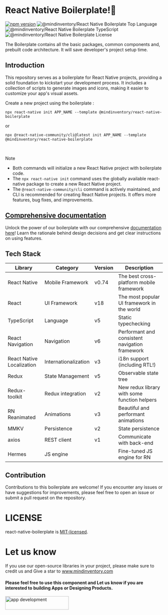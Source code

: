 <!-- @format -->

# React Native Boilerplate!🚀

[![npm version](https://img.shields.io/npm/v/@mindinventory/react-native-boilerplate.svg)](<[https://www.npmjs.org/package/@mindinventory/react-native-boilerplate](https://www.npmjs.com/package/@mindinventory/react-native-boilerplate)>)
![@mindinventory/React Native Boilerplate Top Language](https://img.shields.io/github/languages/top/Mindinventory/react-native-boilerplate)
![@mindinventory/React Native Boilerplate TypeScript](https://badgen.net/npm/types/tslib)
![@mindinventory/React Native Boilerplate License](https://img.shields.io/github/license/Mindinventory/react-native-boilerplate)

The Boilerplate contains all the basic packages, common components and, prebuilt code architecture. It will save developer's project setup time.

## Introduction

This repository serves as a boilerplate for React Native projects, providing a solid foundation to kickstart your development process. It includes a collection of scripts to generate images and icons, making it easier to customize your app's visual assets.

Create a new project using the boilerplate :

```
npx react-native init APP_NAME --template @mindinventory/react-native-boilerplate
```

or

```
npx @react-native-community/cli@latest init APP_NAME --template @mindinventory/react-native-boilerplate
```

<br />

> [!NOTE]
>
> - Both commands will initialize a new React Native project with boilerplate code.
> - The `npx react-native init` command uses the globally available react-native package to create a new React Native project.
> - The `@react-native-community/cli` command is actively maintained, and CLI is recommended for creating React Native projects. It offers more features, bug fixes, and improvements.

## [Comprehensive documentation](https://mindinventory.github.io/react-native-boilerplate)

Unlock the power of our boilerplate with our comprehensive [documentation here](https://mindinventory.github.io/react-native-boilerplate)! Learn the rationale behind design decisions and get clear instructions on using features.

## Tech Stack

| Library                   | Category             | Version | Description                                    |
| ------------------------- | -------------------- | ------- | ---------------------------------------------- |
| React Native              | Mobile Framework     | v0.74   | The best cross-platform mobile framework       |
| React                     | UI Framework         | v18     | The most popular UI framework in the world     |
| TypeScript                | Language             | v5      | Static typechecking                            |
| React Navigation          | Navigation           | v6      | Performant and consistent navigation framework |
| React Native Localization | Internationalization | v3      | i18n support (including RTL!)                  |
| Redux                     | State Management     | v5      | Observable state tree                          |
| Redux-toolkit             | Redux integration    | v2      | New redux library with some function helpers   |
| RN Reanimated             | Animations           | v3      | Beautiful and performant animations            |
| MMKV                      | Persistence          | v2      | State persistence                              |
| axios                     | REST client          | v1      | Communicate with back-end                      |
| Hermes                    | JS engine            |         | Fine-tuned JS engine for RN                    |

## Contribution

Contributions to this boilerplate are welcome! If you encounter any issues or have suggestions for improvements, please feel free to open an issue or submit a pull request on the repository.

# LICENSE

react-native-boilerplate is [MIT-licensed](https://github.com/Mindinventory/react-native-boilerplate/blob/master/LICENSE).

# Let us know

If you use our open-source libraries in your project, please make sure to credit us and Give a star to www.mindinventory.com

<p><h4>Please feel free to use this component and Let us know if you are interested to building Apps or Designing Products.</h4>
<a href="https://www.mindinventory.com/contact-us.php?utm_source=gthb&utm_medium=repo&utm_campaign=react-native-boilerplate" target="__blank">
<img src="./media/hire_button.png" width="203" height="43"  alt="app development">
</a>
